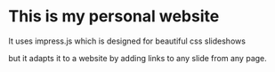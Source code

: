 # This is my personal website

It uses impress.js which is designed for beautiful css slideshows

but it adapts it to a website by adding links to any slide from any page.
